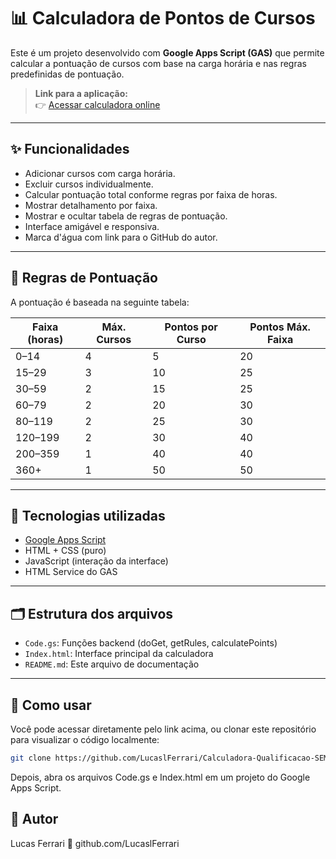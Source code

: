 # 📊 Calculadora de Pontos de Cursos

Este é um projeto desenvolvido com **Google Apps Script (GAS)** que permite calcular a pontuação de cursos com base na carga horária e nas regras predefinidas de pontuação.

> **Link para a aplicação:**  
👉 [Acessar calculadora online](https://script.google.com/a/macros/edu.vitoria.es.gov.br/s/AKfycbz1isc8jpRCMcFsU9-fE0qNRhmeQq1Ugi9LIks6GHIm/dev)

---

## ✨ Funcionalidades

- Adicionar cursos com carga horária.
- Excluir cursos individualmente.
- Calcular pontuação total conforme regras por faixa de horas.
- Mostrar detalhamento por faixa.
- Mostrar e ocultar tabela de regras de pontuação.
- Interface amigável e responsiva.
- Marca d'água com link para o GitHub do autor.

---

## 📐 Regras de Pontuação

A pontuação é baseada na seguinte tabela:

| Faixa (horas) | Máx. Cursos | Pontos por Curso | Pontos Máx. Faixa |
|---------------|-------------|------------------|-------------------|
| 0–14          | 4           | 5                | 20                |
| 15–29         | 3           | 10               | 25                |
| 30–59         | 2           | 15               | 25                |
| 60–79         | 2           | 20               | 30                |
| 80–119        | 2           | 25               | 30                |
| 120–199       | 2           | 30               | 40                |
| 200–359       | 1           | 40               | 40                |
| 360+          | 1           | 50               | 50                |

---

## 🧪 Tecnologias utilizadas

- [Google Apps Script](https://developers.google.com/apps-script)
- HTML + CSS (puro)
- JavaScript (interação da interface)
- HTML Service do GAS

---

## 🗂 Estrutura dos arquivos

- `Code.gs`: Funções backend (doGet, getRules, calculatePoints)
- `Index.html`: Interface principal da calculadora
- `README.md`: Este arquivo de documentação

---

## 🧠 Como usar

Você pode acessar diretamente pelo link acima, ou clonar este repositório para visualizar o código localmente:


```bash
git clone https://github.com/LucaslFerrari/Calculadora-Qualificacao-SEME-PMV.git
```
Depois, abra os arquivos Code.gs e Index.html em um projeto do Google Apps Script.

## 👤 Autor

Lucas Ferrari
🔗 github.com/LucaslFerrari
